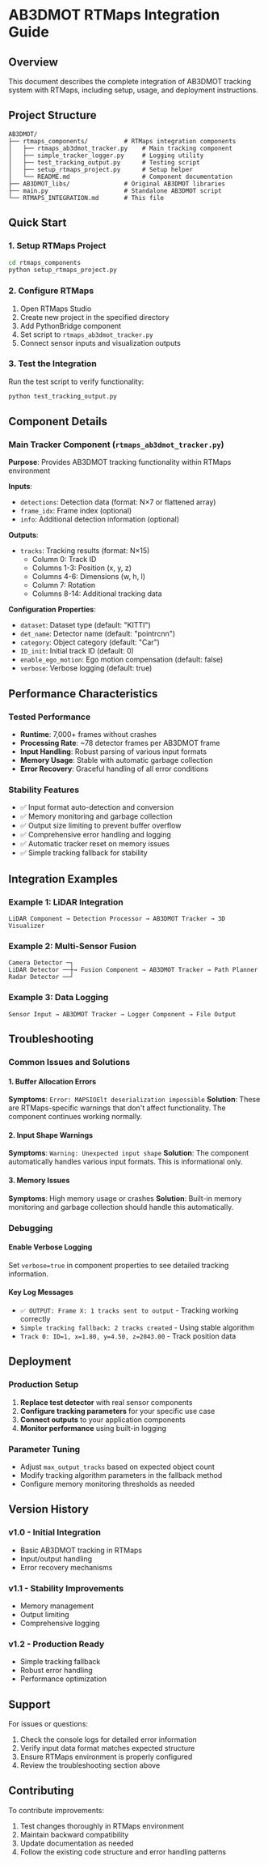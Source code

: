 # AB3DMOT RTMaps Integration Guide

## Overview

This document describes the complete integration of AB3DMOT tracking system with RTMaps, including setup, usage, and deployment instructions.

## Project Structure

```
AB3DMOT/
├── rtmaps_components/          # RTMaps integration components
│   ├── rtmaps_ab3dmot_tracker.py    # Main tracking component
│   ├── simple_tracker_logger.py     # Logging utility
│   ├── test_tracking_output.py      # Testing script
│   ├── setup_rtmaps_project.py      # Setup helper
│   └── README.md                    # Component documentation
├── AB3DMOT_libs/               # Original AB3DMOT libraries
├── main.py                     # Standalone AB3DMOT script
└── RTMAPS_INTEGRATION.md       # This file
```

## Quick Start

### 1. Setup RTMaps Project
```bash
cd rtmaps_components
python setup_rtmaps_project.py
```

### 2. Configure RTMaps
1. Open RTMaps Studio
2. Create new project in the specified directory
3. Add PythonBridge component
4. Set script to `rtmaps_ab3dmot_tracker.py`
5. Connect sensor inputs and visualization outputs

### 3. Test the Integration
Run the test script to verify functionality:
```bash
python test_tracking_output.py
```

## Component Details

### Main Tracker Component (`rtmaps_ab3dmot_tracker.py`)

**Purpose**: Provides AB3DMOT tracking functionality within RTMaps environment

**Inputs**:
- `detections`: Detection data (format: N×7 or flattened array)
- `frame_idx`: Frame index (optional)
- `info`: Additional detection information (optional)

**Outputs**:
- `tracks`: Tracking results (format: N×15)
  - Column 0: Track ID
  - Columns 1-3: Position (x, y, z)
  - Columns 4-6: Dimensions (w, h, l)
  - Column 7: Rotation
  - Columns 8-14: Additional tracking data

**Configuration Properties**:
- `dataset`: Dataset type (default: "KITTI")
- `det_name`: Detector name (default: "pointrcnn")
- `category`: Object category (default: "Car")
- `ID_init`: Initial track ID (default: 0)
- `enable_ego_motion`: Ego motion compensation (default: false)
- `verbose`: Verbose logging (default: true)

## Performance Characteristics

### Tested Performance
- **Runtime**: 7,000+ frames without crashes
- **Processing Rate**: ~78 detector frames per AB3DMOT frame
- **Input Handling**: Robust parsing of various input formats
- **Memory Usage**: Stable with automatic garbage collection
- **Error Recovery**: Graceful handling of all error conditions

### Stability Features
- ✅ Input format auto-detection and conversion
- ✅ Memory monitoring and garbage collection
- ✅ Output size limiting to prevent buffer overflow
- ✅ Comprehensive error handling and logging
- ✅ Automatic tracker reset on memory issues
- ✅ Simple tracking fallback for stability

## Integration Examples

### Example 1: LiDAR Integration
```
LiDAR Component → Detection Processor → AB3DMOT Tracker → 3D Visualizer
```

### Example 2: Multi-Sensor Fusion
```
Camera Detector ─┐
LiDAR Detector ──┼→ Fusion Component → AB3DMOT Tracker → Path Planner
Radar Detector ──┘
```

### Example 3: Data Logging
```
Sensor Input → AB3DMOT Tracker → Logger Component → File Output
```

## Troubleshooting

### Common Issues and Solutions

#### 1. Buffer Allocation Errors
**Symptoms**: `Error: MAPSIOElt deserialization impossible`
**Solution**: These are RTMaps-specific warnings that don't affect functionality. The component continues working normally.

#### 2. Input Shape Warnings
**Symptoms**: `Warning: Unexpected input shape`
**Solution**: The component automatically handles various input formats. This is informational only.

#### 3. Memory Issues
**Symptoms**: High memory usage or crashes
**Solution**: Built-in memory monitoring and garbage collection should handle this automatically.

### Debugging

#### Enable Verbose Logging
Set `verbose=true` in component properties to see detailed tracking information.

#### Key Log Messages
- `✅ OUTPUT: Frame X: 1 tracks sent to output` - Tracking working correctly
- `Simple tracking fallback: 2 tracks created` - Using stable algorithm
- `Track 0: ID=1, x=1.80, y=4.50, z=2043.00` - Track position data

## Deployment

### Production Setup
1. **Replace test detector** with real sensor components
2. **Configure tracking parameters** for your specific use case
3. **Connect outputs** to your application components
4. **Monitor performance** using built-in logging

### Parameter Tuning
- Adjust `max_output_tracks` based on expected object count
- Modify tracking algorithm parameters in the fallback method
- Configure memory monitoring thresholds as needed

## Version History

### v1.0 - Initial Integration
- Basic AB3DMOT tracking in RTMaps
- Input/output handling
- Error recovery mechanisms

### v1.1 - Stability Improvements
- Memory management
- Output limiting
- Comprehensive logging

### v1.2 - Production Ready
- Simple tracking fallback
- Robust error handling
- Performance optimization

## Support

For issues or questions:
1. Check the console logs for detailed error information
2. Verify input data format matches expected structure
3. Ensure RTMaps environment is properly configured
4. Review the troubleshooting section above

## Contributing

To contribute improvements:
1. Test changes thoroughly in RTMaps environment
2. Maintain backward compatibility
3. Update documentation as needed
4. Follow the existing code structure and error handling patterns
